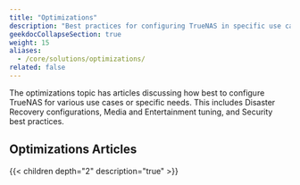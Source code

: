```yaml
---
title: "Optimizations"
description: "Best practices for configuring TrueNAS in specific use cases."
geekdocCollapseSection: true
weight: 15
aliases:
  - /core/solutions/optimizations/
related: false
---
```


The optimizations topic has articles discussing how best to configure TrueNAS for various use cases or specific needs.
This includes Disaster Recovery configurations, Media and Entertainment tuning, and Security best practices.

<div class="noprint">

## Optimizations Articles

{{< children depth="2" description="true" >}}

</div>

